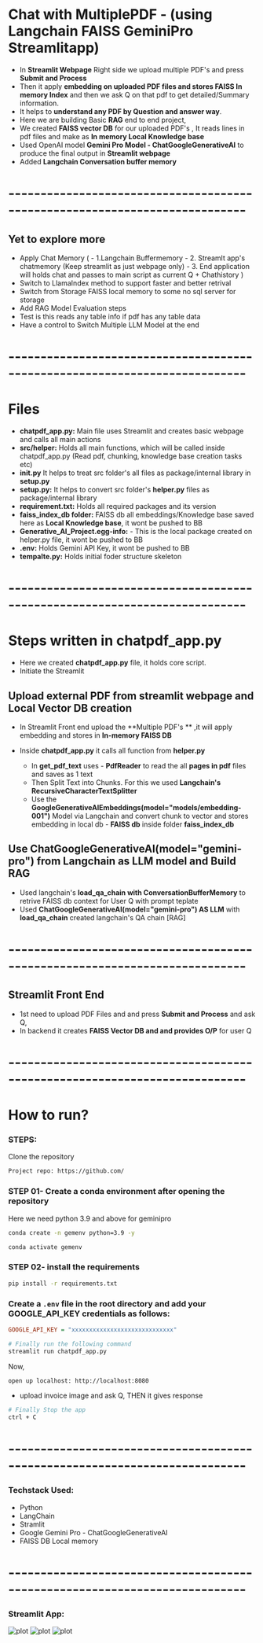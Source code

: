 # Chat with MultiplePDF - (using Langchain FAISS GeminiPro Streamlitapp)

- In **Streamlit Webpage** Right side we upload multiple PDF's and press **Submit and Process**
- Then it apply **embedding on uploaded PDF files and stores FAISS In memory Index** and then we ask Q on that pdf to get detailed/Summary information.
- It helps to **understand any PDF by Question and answer way**.
- Here we are building Basic **RAG** end to end project,
- We created **FAISS vector DB** for our uploaded PDF's , It reads lines in pdf files and make as **In memory Local Knowledge base**
- Used OpenAI model **Gemini Pro Model - ChatGoogleGenerativeAI** to produce the final output in **Streamlit webpage**
- Added **Langchain Conversation buffer memory**

# ---------------------------------------------------------------------------

## Yet to explore more

- Apply Chat Memory ( - 1.Langchain Buffermemory - 2. Streamlt app's chatmemory (Keep streamlit as just webpage only) - 3. End application will holds chat and passes to main script as current Q + Chathistory
  )
- Switch to LlamaIndex method to support faster and better retrival
- Switch from Storage FAISS local memory to some no sql server for storage
- Add RAG Model Evaluation steps
- Test is this reads any table info if pdf has any table data
- Have a control to Switch Multiple LLM Model at the end

# ---------------------------------------------------------------------------

# Files

- **chatpdf_app.py:** Main file uses Streamlit and creates basic webpage and calls all main actions
- **src/helper:** Holds all main functions, which will be called inside chatpdf_app.py (Read pdf, chunking, knowledge base creation tasks etc)
- **init.py** It helps to treat src folder's all files as package/internal library in **setup.py**
- **setup.py:** It helps to convert src folder's **helper.py** files as package/internal library
- **requirement.txt:** Holds all required packages and its version
- **faiss_index_db folder:** FAISS db all embeddings/Knowledge base saved here as **Local Knowledge base**, it wont be pushed to BB
- **Generative_AI_Project.egg-info:** - This is the local package created on helper.py file, it wont be pushed to BB
- **.env:** Holds Gemini API Key, it wont be pushed to BB
- **tempalte.py:** Holds initial foder structure skeleton

# ---------------------------------------------------------------------------

# Steps written in chatpdf_app.py

- Here we created **chatpdf_app.py** file, it holds core script.
- Initiate the Streamlit

## Upload external PDF from streamlit webpage and Local Vector DB creation

- In Streamlit Front end upload the **Multiple PDF's ** ,it will apply embedding and stores in **In-memory FAISS DB**

- Inside **chatpdf_app.py** it calls all function from **helper.py**
  - In **get_pdf_text** uses - **PdfReader** to read the all **pages in pdf** files and saves as 1 text
  - Then Split Text into Chunks. For this we used **Langchain's RecursiveCharacterTextSplitter**
  - Use the **GoogleGenerativeAIEmbeddings(model="models/embedding-001")** Model via Langchain and convert chunk to vector and stores embedding in local db - **FAISS db** inside folder **faiss_index_db**

## Use ChatGoogleGenerativeAI(model="gemini-pro") from Langchain as LLM model and Build RAG

- Used langchain's **load_qa_chain with ConversationBufferMemory** to retrive FAISS db context for User Q with prompt teplate
- Used **ChatGoogleGenerativeAI(model="gemini-pro") AS LLM** with **load_qa_chain** created langchain's QA chain [RAG]

# ---------------------------------------------------------------------------

## Streamlit Front End

- 1st need to upload PDF Files and and press **Submit and Process** and ask Q,
- In backend it creates **FAISS Vector DB and and provides O/P** for user Q

# ---------------------------------------------------------------------------

# How to run?

### STEPS:

Clone the repository

```bash
Project repo: https://github.com/
```

### STEP 01- Create a conda environment after opening the repository

Here we need python 3.9 and above for geminipro

```bash
conda create -n gemenv python=3.9 -y
```

```bash
conda activate gemenv
```

### STEP 02- install the requirements

```bash
pip install -r requirements.txt
```

### Create a `.env` file in the root directory and add your GOOGLE_API_KEY credentials as follows:

```ini
GOOGLE_API_KEY = "xxxxxxxxxxxxxxxxxxxxxxxxxxxxx"
```

```bash
# Finally run the following command
streamlit run chatpdf_app.py
```

Now,

```bash
open up localhost: http://localhost:8080
```

- upload invoice image and ask Q, THEN it gives response

```bash
# Finally Stop the app
ctrl + C
```

# ---------------------------------------------------------------------------

### Techstack Used:

- Python
- LangChain
- Stramlit
- Google Gemini Pro - ChatGoogleGenerativeAI
- FAISS DB Local memory

# ---------------------------------------------------------------------------

### Streamlit App:

![plot](images/app_page_1.png)
![plot](images/app_page_2.png)
![plot](images/app_page_3.png)
